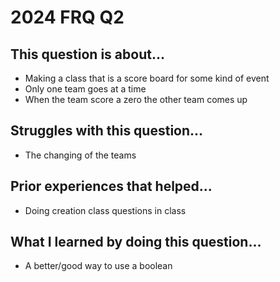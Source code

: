 # 2024 FRQ Q2

## This question is about...
- Making a class that is a score board for some kind of event
- Only one team goes at a time
- When the team score a zero the other team comes up

## Struggles with this question...
- The changing of the teams

## Prior experiences that helped...
- Doing creation class questions in class

## What I learned by doing this question...
- A better/good way to use a boolean
